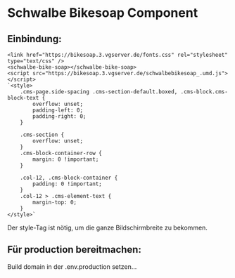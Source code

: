 # Schwalbe Bikesoap Component

## Einbindung:

```
<link href="https://bikesoap.3.vgserver.de/fonts.css" rel="stylesheet" type="text/css" />
<schwalbe-bike-soap></schwalbe-bike-soap>
<script src="https://bikesoap.3.vgserver.de/schwalbebikesoap_.umd.js"></script>
`<style>
    .cms-page.side-spacing .cms-section-default.boxed, .cms-block.cms-block-text {
        overflow: unset;
        padding-left: 0;
        padding-right: 0;
    }
    
    .cms-section {
        overflow: unset;
    }
    .cms-block-container-row {
        margin: 0 !important;
    }

    .col-12, .cms-block-container {
        padding: 0 !important;
    }
    .col-12 > .cms-element-text {
        margin-top: 0;
    }
</style>`
```

Der style-Tag ist nötig, um die ganze Bildschirmbreite zu bekommen.

## Für production bereitmachen:
Build domain  in der .env.production setzen...